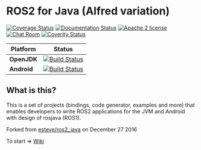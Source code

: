 ROS2 for Java (Alfred variation)
=============

[![Coverage Status](https://coveralls.io/repos/github/ros2java-alfred/ros2_java/badge.svg?branch=master)](https://coveralls.io/github/ros2java-alfred/ros2_java?branch=master) [![Documentation Status](https://readthedocs.org/projects/ros2-java-alfred/badge/?version=latest)](http://ros2-java-alfred.readthedocs.io/en/latest/?badge=latest) [![Apache 2 license](https://img.shields.io/badge/License-Apache%202.0-blue.svg)](https://github.com/ros2java-alfred/ros2_java/blob/master/LICENSE) [![Chat Room](https://badges.gitter.im/gitterHQ/gitterHQ.github.io.svg)](https://gitter.im/ros2java-alfred?utm_source=badge&utm_medium=badge&utm_campaign=pr-badge&utm_content=badge) [![Coverity Status](https://img.shields.io/coverity/scan/10818.svg)](https://scan.coverity.com/projects/ros2java-alfred-ros2_java)

| Platform | Status |
|----------|--------|
| **OpenJDK** | [![Build Status](https://travis-ci.org/ros2java-alfred/ros2_java.svg?branch=master)](https://travis-ci.org/ros2java-alfred/ros2_java) |
| **Android** | [![Build Status](https://travis-ci.org/ros2java-alfred/ros2_android.svg?branch=master)](https://travis-ci.org/ros2java-alfred/ros2_android) |

What is this?
-------------

This is a set of projects (bindings, code generator, examples and more) that enables developers to write ROS2
applications for the JVM and Android with design of rosjava (ROS1).

Forked from [esteve/ros2_java](https://github.com/esteve/ros2_java) on December 27 2016

To start => [Wiki](https://github.com/ros2java-alfred/ros2_java/wiki)
